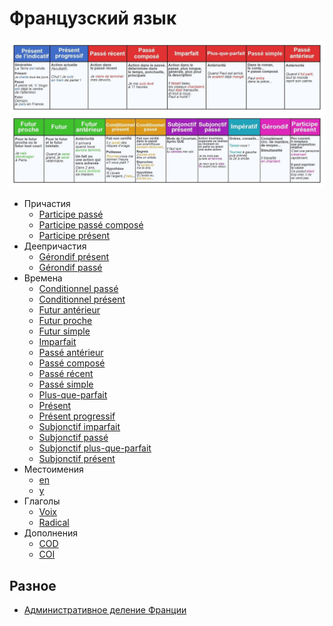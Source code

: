 # Французский язык

<img src="temps.jpg" />

* Причастия
  * [Participe passé](participes/participe%20passé.md)
  * [Participe passé composé](participes/participe%20passé%20composé.md)
  * [Participe présent](participes/participe%20présent.md)
* Деепричастия
  * [Gérondif présent](gérondif/gérondif%20présent.md)
  * [Gérondif passé](gérondif/gérondif%20passé.md)
* Времена
  * [Conditionnel passé](temps/conditionnel%20passé.md)
  * [Conditionnel présent](temps/conditionnel%20présent.md)
  * [Futur antérieur](temps/futur%20antérieur.md)
  * [Futur proche](temps/futur%20proche.md)
  * [Futur simple](temps/futur%20simple.md)
  * [Imparfait](temps/imparfait.md)
  * [Passé antérieur](temps/passé%20antérieur.md)
  * [Passé composé](temps/passé%20composé.md)
  * [Passé récent](temps/passé%20récent.md)
  * [Passé simple](temps/passé%20simple.md)
  * [Plus-que-parfait](temps/plus-que-parfait.md)
  * [Présent](temps/présent.md)
  * [Présent progressif](temps/présent%20progressif.md)
  * [Subjonctif imparfait](temps/subjonctif%20imparfait.md)
  * [Subjonctif passé](temps/subjonctif%20passé.md)
  * [Subjonctif plus-que-parfait](temps/subjonctif%20plus-que-parfait.md)
  * [Subjonctif présent](temps/subjonctif%20présent.md)
* Местоимения
  * [en](pronoms/en.md)
  * [y](pronoms/y.md)
* Глаголы
  * [Voix](verbes/voix.md)
  * [Radical](verbes/radical.md)
* Дополнения
  * [COD](complements/cod.md)
  * [COI](complements/coi.md)

## Разное

* [Административное деление Франции](misc/organisation%20territoriale.md)